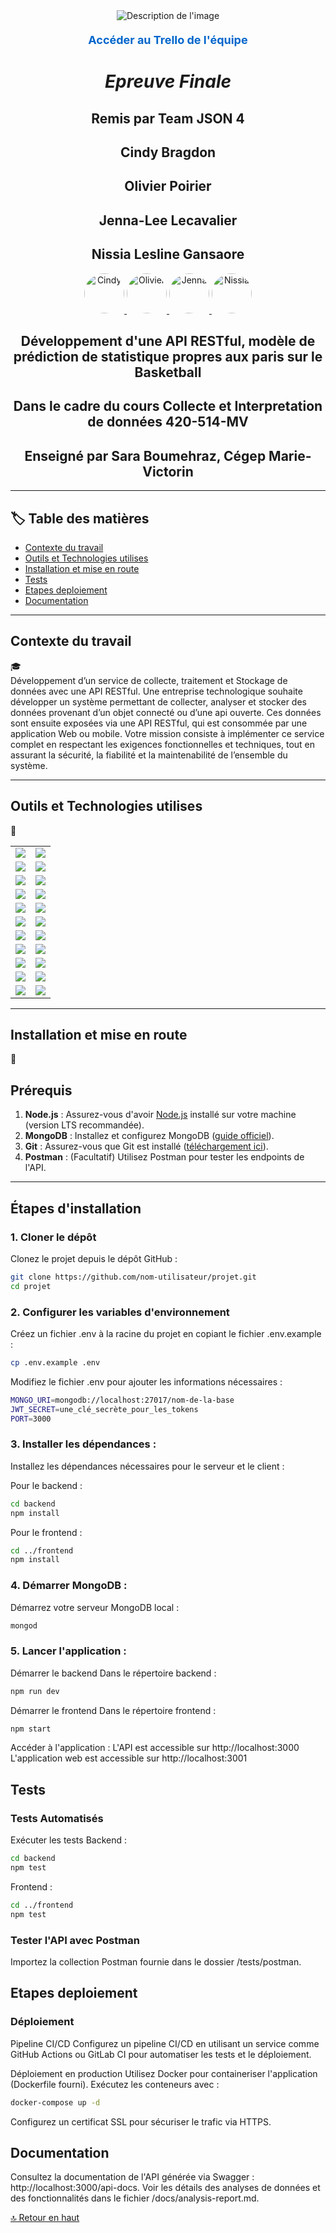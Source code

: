 
<div id="haut-de-page"></div>

<div align="center">
  <img src="https://github.com/user-attachments/assets/266577b4-5c9f-4bc3-8803-9b8607bb1a94" alt="Description de l'image">
  <p style="margin-top: 20px;">
    <a href="https://trello.com/b/K5sGUke5/dunktheodds-projet-session-cid" 
       target="_blank" 
       style="text-decoration: none; color: #0066cc; font-size: 18px; font-weight: bold;">
      Accéder au Trello de l'équipe
    </a>
  </p>
</div>

<h1 align="center"><i> Epreuve Finale </i></h1>
<h2 align="center">Remis par Team JSON 4</h2>
<h2 align="center">Cindy Bragdon</h2>
<h2 align="center">Olivier Poirier</h2>
<h2 align="center">Jenna-Lee Lecavalier</h2>
<h2 align="center">Nissia Lesline Gansaore</h2>
<p align="center">
  <a href="https://github.com/cindybragdon">
    <img src="https://github.com/cindybragdon.png?size=64" width="64" height="64" alt="Cindy" style="border-radius: 50%; overflow: hidden;">
  </a>
  <a href="https://github.com/olivierpoirier">
    <img src="https://github.com/olivierpoirier.png?size=64" width="64" height="64" alt="Olivier" style="border-radius: 50%; overflow: hidden;">
  </a>
  <a href="https://github.com/JennaLeeL">
    <img src="https://github.com/JennaLeeL.png?size=64" width="64" height="64" alt="Jenna" style="border-radius: 50%; overflow: hidden;">
  </a>
  <a href="https://github.com/NotaroNissia">
    <img src="https://github.com/NotaroNissia.png?size=64" width="64" height="64" alt="Nissia" style="border-radius: 50%; overflow: hidden;">
  </a>
</p>
<h2 align="center">Développement d'une API RESTful, modèle de prédiction de statistique propres aux paris sur le Basketball</h2>
<h2 align="center">Dans le cadre du cours Collecte et Interpretation de données 420-514-MV</h2>
<h2 align="center">Enseigné par Sara Boumehraz, Cégep Marie-Victorin</h2>


---

## :label: Table des matières

- [Contexte du travail](#contexte-du-travail)
- [Outils et Technologies utilises](#outils-et-technologies-utilises)
- [Installation et mise en route](#installation-et-mise-en-route)
- [Tests](#tests)
- [Etapes deploiement](#etapes-deploiement)
- [Documentation](#documentation)


---

## Contexte du travail
:mortar_board: <br>
Développement d’un service de collecte, traitement et Stockage de données avec une API RESTful.  Une entreprise technologique souhaite développer un système permettant de collecter, analyser et stocker des données provenant d’un objet connecté ou d’une api ouverte. Ces données sont ensuite exposées via une API RESTful, qui est consommée par une application Web ou mobile. Votre mission consiste à implémenter ce service complet en respectant les exigences fonctionnelles et techniques, tout en assurant la sécurité, la fiabilité et la maintenabilité de l’ensemble du système.

---

## Outils et Technologies utilises
:toolbox: <br>
<table>
  <tr>
    <td><img src="https://img.shields.io/badge/VSCode-0078D4?style=for-the-badge&logo=visual-studio-code&logoColor=white"></td>
    <td><img src="https://img.shields.io/badge/GitHub-181717?style=for-the-badge&logo=github&logoColor=white"></td>
  </tr>
  <tr>
    <td><img src="https://img.shields.io/badge/TypeScript-3178C6?style=for-the-badge&logo=typescript&logoColor=white"></td>
    <td><img src="https://img.shields.io/badge/Node.js-339933?style=for-the-badge&logo=node.js&logoColor=white"></td>
  </tr>
  <tr>
    <td><img src="https://img.shields.io/badge/MongoDB-47A248?style=for-the-badge&logo=mongodb&logoColor=white"></td>
    <td><img src="https://img.shields.io/badge/Express-000000?style=for-the-badge&logo=express&logoColor=white"></td>
  </tr>
  <tr>
    <td><img src="https://img.shields.io/badge/Axios-5A29E4?style=for-the-badge&logo=axios&logoColor=white"></td>
    <td><img src="https://img.shields.io/badge/Jest-C21325?style=for-the-badge&logo=jest&logoColor=white"></td>
  </tr>
  <tr>
    <td><img src="https://img.shields.io/badge/Swagger-85EA2D?style=for-the-badge&logo=swagger&logoColor=black"></td>
    <td><img src="https://img.shields.io/badge/React-61DAFB?style=for-the-badge&logo=react&logoColor=black"></td>
  </tr>
  <tr>
    <td><img src="https://img.shields.io/badge/Bootstrap-7952B3?style=for-the-badge&logo=bootstrap&logoColor=white"></td>
    <td><img src="https://img.shields.io/badge/Postman-FF6C37?style=for-the-badge&logo=postman&logoColor=white"></td>
  </tr>
  <tr>
    <td><img src="https://img.shields.io/badge/JWT-000000?style=for-the-badge&logo=json-web-tokens&logoColor=white"></td>
    <td><img src="https://img.shields.io/badge/Chart.js-FF6384?style=for-the-badge&logo=chartdotjs&logoColor=white"></td>
  </tr>
  <tr>
    <td><img src="https://img.shields.io/badge/Artillery-FF5A00?style=for-the-badge&logo=artillery&logoColor=white"></td>
    <td><img src="https://img.shields.io/badge/Pandas-150458?style=for-the-badge&logo=pandas&logoColor=white"></td>
  </tr>
  <tr>
    <td><img src="https://img.shields.io/badge/Colab-F9AB00?style=for-the-badge&logo=google-colab&logoColor=white"></td>
    <td><img src="https://img.shields.io/badge/HTTPS-005F83?style=for-the-badge&logo=lets-encrypt&logoColor=white"></td>
  </tr>
  <tr>
    <td><img src="https://img.shields.io/badge/Supertest-339933?style=for-the-badge&logo=node.js&logoColor=white"></td>
    <td><img src="https://img.shields.io/badge/Mocha%20Chai-8D6748?style=for-the-badge&logo=mocha&logoColor=white"></td>
  </tr>
  <tr>
    <td><img src="https://img.shields.io/badge/JSON-000000?style=for-the-badge&logo=json&logoColor=white"></td>
    <td><img src="https://img.shields.io/badge/Tailwind%20CSS-06B6D4?style=for-the-badge&logo=tailwindcss&logoColor=white"></td>
  </tr>
</table>

---

## Installation et mise en route
:test_tube: <br>
## **Prérequis**  

1. **Node.js** : Assurez-vous d'avoir [Node.js](https://nodejs.org/) installé sur votre machine (version LTS recommandée).  
2. **MongoDB** : Installez et configurez MongoDB ([guide officiel](https://www.mongodb.com/docs/manual/installation/)).  
3. **Git** : Assurez-vous que Git est installé ([téléchargement ici](https://git-scm.com/downloads)).  
4. **Postman** : (Facultatif) Utilisez Postman pour tester les endpoints de l'API.  

---

## **Étapes d'installation**  

### 1. **Cloner le dépôt**  
Clonez le projet depuis le dépôt GitHub :  

```bash
git clone https://github.com/nom-utilisateur/projet.git
cd projet
```

### 2. **Configurer les variables d'environnement** 
Créez un fichier .env à la racine du projet en copiant le fichier .env.example :
```bash
cp .env.example .env
```

Modifiez le fichier .env pour ajouter les informations nécessaires :
```bash
MONGO_URI=mongodb://localhost:27017/nom-de-la-base
JWT_SECRET=une_clé_secrète_pour_les_tokens
PORT=3000
```

### 3. Installer les dépendances :
Installez les dépendances nécessaires pour le serveur et le client :

Pour le backend :
```bash
cd backend
npm install
```

Pour le frontend :
```bash
cd ../frontend
npm install
```

### 4. Démarrer MongoDB :
Démarrez votre serveur MongoDB local :
```bash
mongod
```

### 5. Lancer l'application :
Démarrer le backend
Dans le répertoire backend :
```bash
npm run dev
```

Démarrer le frontend
Dans le répertoire frontend :
```bash
npm start
```

Accéder à l'application :
L'API est accessible sur http://localhost:3000
L'application web est accessible sur http://localhost:3001

## **Tests**  

### Tests Automatisés
Exécuter les tests
Backend :
```bash
cd backend
npm test
```

Frontend :
```bash
cd ../frontend
npm test
```

### Tester l'API avec Postman
Importez la collection Postman fournie dans le dossier /tests/postman.

## **Etapes deploiement**  

### Déploiement
Pipeline CI/CD
Configurez un pipeline CI/CD en utilisant un service comme GitHub Actions ou GitLab CI pour automatiser les tests et le déploiement.

Déploiement en production
Utilisez Docker pour containeriser l'application (Dockerfile fourni).
Exécutez les conteneurs avec :
```bash
docker-compose up -d
```

Configurez un certificat SSL pour sécuriser le trafic via HTTPS.

## **Documentation** 

Consultez la documentation de l'API générée via Swagger : http://localhost:3000/api-docs.
Voir les détails des analyses de données et des fonctionnalités dans le fichier /docs/analysis-report.md.





[🔝 Retour en haut](#haut-de-page)

